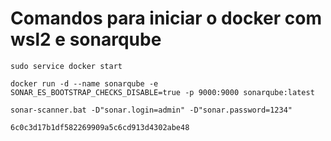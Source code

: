 # Comandos para iniciar o docker com wsl2 e sonarqube

```
sudo service docker start

docker run -d --name sonarqube -e SONAR_ES_BOOTSTRAP_CHECKS_DISABLE=true -p 9000:9000 sonarqube:latest

sonar-scanner.bat -D"sonar.login=admin" -D"sonar.password=1234"

6c0c3d17b1df582269909a5c6cd913d4302abe48
```

